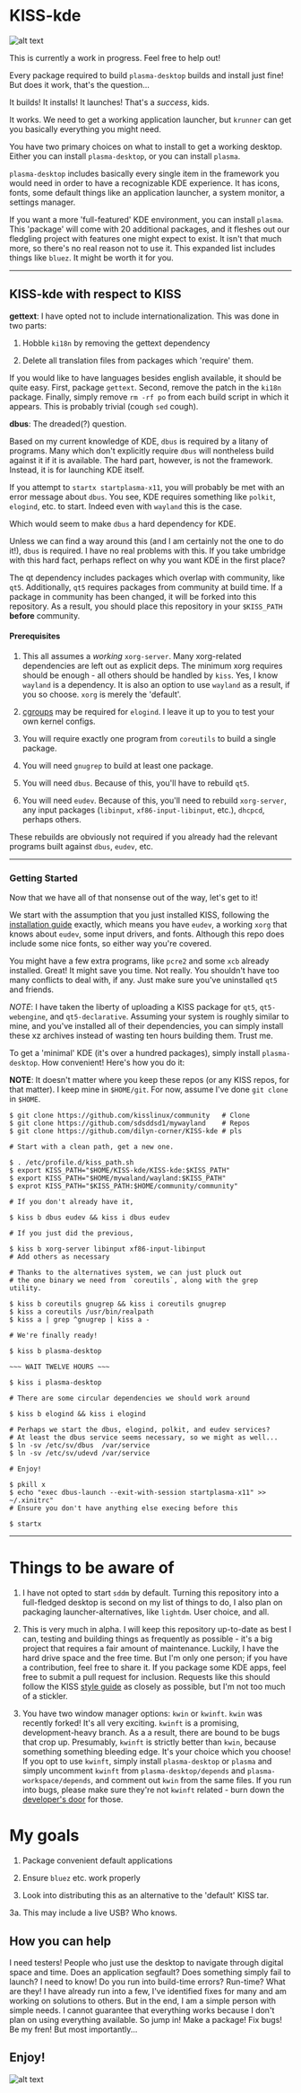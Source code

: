 # KISS-kde


![alt
text](https://github.com/dilyn-corner/KISS-kde/blob/master/06-23%4021:48:21.jpg)


This is currently a work in progress. Feel free to help out!

Every package required to build `plasma-desktop` builds and
install just fine! But does it work, that's the question...

It builds! It installs! It launches! That's a _success_, kids. 

It works. We need to get a working application launcher, but `krunner` can get
you basically everything you might need.

You have two primary choices on what to install to get a working desktop. 
Either you can install `plasma-desktop`, or you can install `plasma`. 

`plasma-desktop` includes basically every single item in the framework you would
need in order to have a recognizable KDE experience. It has icons, fonts, some
default things like an application launcher, a system monitor, a settings
manager.

If you want a more 'full-featured' KDE environment, you can install `plasma`.
This 'package' will come with 20 additional packages, and it fleshes out our
fledgling project with features one might expect to exist.
It isn't that much more, so there's no real reason not to use it.
This expanded list includes things like `bluez`. It might be worth it for you.

---

## KISS-kde with respect to KISS

__gettext__: I have opted not to include internationalization. This was done in
two parts:

1) Hobble `ki18n` by removing the gettext dependency

2) Delete all translation files from packages which 'require' them. 

If you would like to have languages besides english available, it should be
quite easy. First, package `gettext`. Second, remove the patch in the `ki18n`
package. Finally, simply remove `rm -rf po` from each build script in which it
appears. This is probably trivial (cough `sed` cough). 


__dbus__: The dreaded(?) question.

Based on my current knowledge of KDE, `dbus` is required by
a litany of programs. Many which don't explicitly require
`dbus` will nontheless build against it if it is available.
The hard part, however, is not the framework. Instead, it is
for launching KDE itself. 

If you attempt to `startx startplasma-x11`, you will
probably be met with an error message about `dbus`. You see,
KDE requires something like `polkit`, `elogind`, etc. to
start. Indeed even with `wayland` this is the case.

Which would seem to make `dbus` a hard dependency for KDE.

Unless we can find a way around this (and I am certainly not
the one to do it!), `dbus` is required. I have no real
problems with this. If you take umbridge with this hard
fact, perhaps reflect on why you want KDE in the first
place?

The qt dependency includes packages which overlap with community, like `qt5`.
Additionally, `qt5` requires packages from community at build time. If a package
in community has been changed, it will be forked into this repository. As a
result, you should place this repository in your `$KISS_PATH` __before__
community.


#### Prerequisites

1. This all assumes a *working* `xorg-server`. Many
   xorg-related dependencies are left out as explicit deps.
   The minimum xorg requires should be enough - all others
   should be handled by `kiss`. Yes, I know `wayland` is a
   dependency. It is also an option to use `wayland` as a
   result, if you so choose. `xorg` is merely the 'default'.

2. [cgroups](http://www.linuxfromscratch.org/blfs/view/svn/general/elogind.html) may be required for `elogind`. I leave it up to
   you to test your own kernel configs. 

3. You will require exactly one program from `coreutils` to
   build a single package. 

4. You will need `gnugrep` to build at least one package.

5. You will need `dbus`. Because of this, you'll have to rebuild `qt5`.

6. You will need `eudev`. Because of this, you'll need to
   rebuild `xorg-server`, any input packages (`libinput`,
   `xf86-input-libinput`, etc.), `dhcpcd`, perhaps others. 

These rebuilds are obviously not required if you already had
the relevant programs built against `dbus`, `eudev`, etc. 


---


### Getting Started

Now that we have all of that nonsense out of the way, let's
get to it!

We start with the assumption that you just installed KISS,
following the [installation guide](https://k1ss.org/install)
exactly, which means you have `eudev`, a working `xorg` that
knows about `eudev`, some input drivers, and fonts. Although
this repo does include some nice fonts, so either way you're
covered. 

You might have a few extra programs, like `pcre2` and some
`xcb` already installed. Great! It might save you time. Not
really. You shouldn't have too many conflicts to deal with,
if any. Just make sure you've uninstalled `qt5` and
friends.

_NOTE_: I have taken the liberty of uploading a KISS package for `qt5`,
`qt5-webengine`, and `qt5-declarative`. Assuming your system is roughly similar
to mine, and you've installed all of their dependencies, you can simply install
these xz archives instead of wasting ten hours building them. Trust me.

To get a 'minimal' KDE (it's over a hundred packages),
simply install `plasma-desktop`. How convenient! Here's how
you do it:

__NOTE__: It doesn't matter where you keep these repos (or
any KISS repos, for that matter). I keep mine in
`$HOME/git`. For now, assume I've done `git clone` in `$HOME`.

```
$ git clone https://github.com/kisslinux/community   # Clone
$ git clone https://github.com/sdsddsd1/mywayland    # Repos
$ git clone https://github.com/dilyn-corner/KISS-kde # pls

# Start with a clean path, get a new one.

$ . /etc/profile.d/kiss_path.sh
$ export KISS_PATH="$HOME/KISS-kde/KISS-kde:$KISS_PATH"
$ export KISS_PATH="$HOME/mywaland/wayland:$KISS_PATH"
$ exprot KISS_PATH="$KISS_PATH:$HOME/community/community"

# If you don't already have it,

$ kiss b dbus eudev && kiss i dbus eudev

# If you just did the previous,

$ kiss b xorg-server libinput xf86-input-libinput 
# Add others as necessary

# Thanks to the alternatives system, we can just pluck out
# the one binary we need from `coreutils`, along with the grep utility.

$ kiss b coreutils gnugrep && kiss i coreutils gnugrep
$ kiss a coreutils /usr/bin/realpath
$ kiss a | grep ^gnugrep | kiss a -

# We're finally ready!

$ kiss b plasma-desktop

~~~ WAIT TWELVE HOURS ~~~

$ kiss i plasma-desktop

# There are some circular dependencies we should work around

$ kiss b elogind && kiss i elogind

# Perhaps we start the dbus, elogind, polkit, and eudev services?
# At least the dbus service seems necessary, so we might as well...
$ ln -sv /etc/sv/dbus  /var/service
$ ln -sv /etc/sv/udevd /var/service

# Enjoy!

$ pkill x
$ echo "exec dbus-launch --exit-with-session startplasma-x11" >> ~/.xinitrc" 
# Ensure you don't have anything else execing before this

$ startx
```

---

# Things to be aware of

1. I have not opted to start `sddm` by default. Turning this repository into a
   full-fledged desktop is second on my list of things to do, I also plan on 
   packaging launcher-alternatives, like `lightdm`. User choice, and all. 

2. This is very much in alpha. I will keep this repository up-to-date as best I
   can, testing and building things as frequently as possible - it's a big
   project that requires a fair amount of maintenance. Luckily, I have the hard
   drive space and the free time. But I'm only one person; if you have a
   contribution, feel free to share it. If you package some KDE apps, feel free
   to submit a pull request for inclusion. Requests like this should follow the
   KISS [style guide](https://k1ss.org/wiki/kiss/style-guide) as closely as 
   possible, but I'm not too much of a stickler.

4. You have two window manager options: `kwin` or `kwinft`. `kwin` was recently
   forked! It's all very exciting. `kwinft` is a promising, development-heavy
   branch. As a a result, there are bound to be bugs that crop up. Presumably,
   `kwinft` is strictly better than `kwin`, because something something bleeding
   edge. It's your choice which you choose! If you opt to use `kwinft`, 
   simply install `plasma-desktop` or `plasma` and simply uncomment `kwinft`
   from `plasma-desktop/depends` and `plasma-workspace/depends`, and comment out
   `kwin` from the same files. If you run into bugs, please make sure they're
   not `kwinft` related - burn down the [developer's
   door](https://gitlab.com/kwinft/kwinft) for those. 


# My goals


1. Package convenient default applications

2. Ensure `bluez` etc. work properly 

3. Look into distributing this as an alternative to the 'default' KISS tar. 

3a. This may include a live USB? Who knows.


## How you can help

I need testers! People who just use the desktop to navigate through digital
space and time. Does an application segfault? Does something simply fail to
launch? I need to know! Do you run into build-time errors? Run-time? What are
they! I have already run into a few, I've identified fixes for many and am
working on solutions to others. But in the end, I am a simple person with simple
needs. I cannot guarantee that everything works because I don't plan on using
everything available. So jump in! Make a package! Fix bugs! Be my fren! But most
importantly...


## Enjoy!

![alt
text](https://github.com/dilyn-corner/KISS-kde/blob/master/06-23%4001:45:16.jpg)

